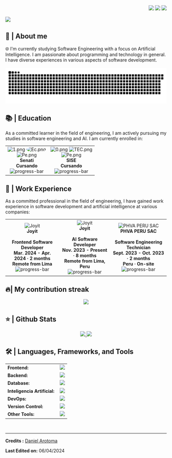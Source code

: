 <div align="right">
<a style="text-decoration: none" target="_blank" href="https://github.com/danielarotoma">
<img src="https://visitor-badge.laobi.icu/badge?page_id=danielarotoma.danielarotoma&left_color=gray&right_color=blue&left_text=Coders%20visitors">
</a>
<a style="text-decoration: none" target="_blank" href="https://twitter.com/codediazsergio" >
<img width="60" src="https://img.shields.io/twitter/follow/chipro?label=Follow&style=social">
</a>
<a style="text-decoration: none" target="_blank" href="https://www.linkedin.com/in/daniel-a-5972a8310/" >
<img width="70" src="https://img.shields.io/badge/-Connect-blue?style=flat&logo=Linkedin&logoColor=white">
</a>
</div>

<br>

<img src="https://readme-typing-svg.herokuapp.com/?font=Roboto&weight=900&size=40=true&vCenter=true&width=500&height=70&duration=4000&color=B3B3B3&lines=Hi+There!+👋;+I'm+Daniel+Arotoma! ⭐;" />

<h2>📖 | About me</h2> 
🌐 I'm currently studying Software Engineering with a focus on Artificial Intelligence. I am passionate about programming and technology in general. I have diverse experiences in various aspects of software development.

<div align="center">
  <br>
  <img alt="snake eating my contributions" src="https://raw.githubusercontent.com/codediaz/codediaz/output/github-contribution-grid-snake.svg" />
  <br/>
</div>

<h2>📚 | Education</h2>
<p>As a committed learner in the field of engineering, I am actively pursuing my studies in software engineering and AI. I am currently enrolled in:</p>
<div align="center">
  <table style="margin-left: auto; margin-right: auto;">
    <tr>
      <td align="center">
        <img src="https://thumbs4.imagebam.com/7d/3e/66/MESRJTA_t.png" height="40" alt="1.png"/>
        <img src="https://media.licdn.com/dms/image/C4E1BAQHjdgsazjDDWg/company-background_10000/0/1585179410477/senati_peru_cover?e=2147483647&v=beta&t=-NV8JF-UP1ri0L4d9L97CBnXkskRd1NE8-soLANkG6k" height="90" style="border-radius: 50%;" alt="Ec.png"/><br>
        <img src="https://upload.wikimedia.org/wikipedia/commons/thumb/1/15/Flag_of_Peru_%281825%E2%80%931884%29.svg/270px-Flag_of_Peru_%281825%E2%80%931884%29.svg.png" height="20" alt="Pe.png"/><br>
        <strong>Senati</strong><br><strong>Cursando</strong><br>
        <img src="https://progress-bar.dev/67/" width="105" alt="progress-bar"/>
      </td>
      <td align="center">
       <img src="https://thumbs4.imagebam.com/b4/6b/77/MESRJT1_t.png" height="40" alt="0.png"/>
       <img src="https://encrypted-tbn0.gstatic.com/images?q=tbn:ANd9GcS8tcDNRzxAnPYTBkEoT0ribhH4A2rvdmzu6Q&s" width="90" alt="TEC.png"/><br>
        <img src="https://upload.wikimedia.org/wikipedia/commons/thumb/1/15/Flag_of_Peru_%281825%E2%80%931884%29.svg/270px-Flag_of_Peru_%281825%E2%80%931884%29.svg.png" height="20" alt="Pe.png"/><br>
        <strong>SISE</strong><br><strong>Cursando</strong><br>
        <img src="https://progress-bar.dev/20/" width="100" alt="progress-bar"/>
      </td>
    </tr>
  </table>
</div>

<h2>💼 | Work Experience</h2>

<p>As a committed professional in the field of engineering, I have gained work experience in software development and artificial intelligence at various companies:</p>

<div align="center">
  <table>
    <tr>
      <td align="center">
        <img src="https://media.licdn.com/dms/image/C4D0BAQEQvx5HtzbIsw/company-logo_200_200/0/1657213157875/joyit_solution_logo?e=1725494400&v=beta&t=Q77_7P-5PRkr0yXlWs8rE7CXt0pV3p5UI3B5wMWo1JY" height="40" alt="Joyit"/><br>
        <strong>Joyit</strong><br>
        <br>
        <strong>Frontend Software Developer</strong><br>
        <strong>Mar. 2024 - Apr. 2024 · 2 months</strong><br>
        <strong>Remote from Lima</strong><br>
        <img src="https://progress-bar.dev/100/?title=Completed" width="105" alt="progress-bar"/>
      </td>
      <td align="center">
        <img src="https://media.licdn.com/dms/image/C4D0BAQEQvx5HtzbIsw/company-logo_200_200/0/1657213157875/joyit_solution_logo?e=1725494400&v=beta&t=Q77_7P-5PRkr0yXlWs8rE7CXt0pV3p5UI3B5wMWo1JY" height="40" alt="Joyit"/><br>
        <strong>Joyit</strong><br>
        <br>
        <strong>AI Software Developer</strong><br>
        <strong>Nov. 2023 - Present · 8 months</strong><br>
        <strong>Remote from Lima, Peru</strong><br>
        <img src="https://progress-bar.dev/100/?title=Progress" width="105" alt="progress-bar"/>
      </td>
      <td align="center">
        <img src="https://media.licdn.com/dms/image/C4E0BAQEP79L7Qwc2zg/company-logo_100_100/0/1674774205904/phva_peru_sac_logo?e=1725494400&v=beta&t=50Uim7cOjlQDK5J_AIdE9Jhb3HdcL2XTn0rbPeNrNyE" height="40" alt="PHVA PERU SAC"/><br>
        <strong>PHVA PERU SAC</strong><br>
        <br>
        <strong>Software Engineering Technician</strong><br>
        <strong>Sept. 2023 - Oct. 2023 · 2 months</strong><br>
        <strong>Peru · On-site</strong><br>
        <img src="https://progress-bar.dev/100/?title=Completed" width="100" alt="progress-bar"/>
      </td>
    </tr>
  </table>
</div>

<h2>🔥| My contribution streak</h2>
<p align="center">
  <a href="https://github.com/DenverCoder1/github-readme-streak-stats">
    <img src="https://github-readme-streak-stats.herokuapp.com/?user=asleep-20026"/>
  </a>
</p>

<h2>⭐ | Github Stats </h2>

<div align="center">
  <a href="https://github.com/asleep-20026">
    <img height="180em" src="https://github-readme-stats.vercel.app/api?username=asleep-20026&show_icons=true&theme=default&include_all_commits=true&count_private=true&token=YOUR_GH_TOKEN"/>
    <img height="180em" src="https://github-readme-stats.vercel.app/api/top-langs/?username=asleep-20026&layout=compact&langs_count=7&theme=default&token=YOUR_GH_TOKEN"/>
  </a>
</div>


<h2>🛠️ | Languages, Frameworks, and Tools </h2>
<table style="heigh">
    <tr>
        <td style="font-weight: bold; padding-right: 10px; vertical-align: center;">Frontend:</td>
        <td><img height="40" src="https://skillicons.dev/icons?i=js,ts,react,angular,html,css,tailwind"/></td>
    </tr>
      <tr>
        <td style="font-weight: bold; padding-right: 10px; vertical-align: center;">Backend:</td>
        <td><img height="40" src="https://skillicons.dev/icons?i=python,php,laravel,docker"/></td>
    </tr>
    <tr>
        <td style="font-weight: bold; padding-right: 10px; vertical-align: center;">Database:</td>
        <td><img height="40" src="https://skillicons.dev/icons?i=postgres,mongodb,mysql"/></td>
    </tr>
    <tr>
        <td style="font-weight: bold; padding-right: 10px; vertical-align: center;">Inteligencia Artificial:</td>
        <td><img height="40" src="https://skillicons.dev/icons?i=pytorch"/></td>
    </tr>
    <tr>
        <td style="font-weight: bold; padding-right: 10px; vertical-align: center;">DevOps:</td>
        <td><img height="40" src="https://skillicons.dev/icons?i=docker,postman"/></td>
    </tr>
    <tr>
    <tr>
        <td style="font-weight: bold; padding-right: 10px; vertical-align: center;">Version Control:</td>
        <td><img height="40" src="https://skillicons.dev/icons?i=git,github"/></td>
    </tr>
        <td style="font-weight: bold; padding-right: 10px; vertical-align: center;">Other Tools:</td>
        <td><img height="40" src="https://skillicons.dev/icons?i=linux,ubuntu,pytorch,figma"/></td>
    </tr>
</table>
<br>

------
**Credits :** [Daniel Arotoma](https://github.com/danielarotoma)

**Last Edited on:** 06/04/2024
